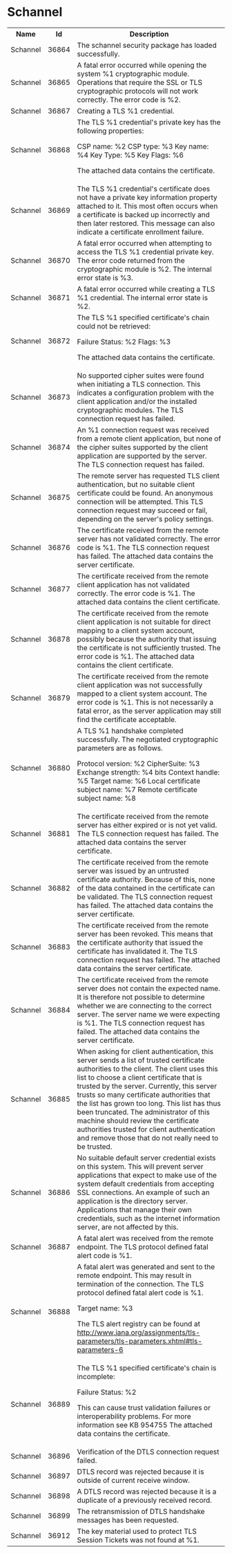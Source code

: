 # Schannel

<table>
<colgroup><col/><col/><col/></colgroup>
<tr><th>Name</th><th>Id</th><th>Description</th></tr>
<tr><td>Schannel</td><td>36864</td><td>The schannel security package has loaded successfully.</td></tr>
<tr><td>Schannel</td><td>36865</td><td>A fatal error occurred while opening the system %1 cryptographic module. Operations that require the SSL or TLS cryptographic protocols will not work correctly. The error code is %2.</td></tr>
<tr><td>Schannel</td><td>36867</td><td>Creating a TLS %1 credential.</td></tr>
<tr><td>Schannel</td><td>36868</td><td>The TLS %1 credential&#39;s private key has the following properties:

   CSP name: %2
   CSP type: %3
   Key name: %4
   Key Type: %5
   Key Flags: %6

 The attached data contains the certificate.</td></tr>
<tr><td>Schannel</td><td>36869</td><td>The TLS %1 credential&#39;s certificate does not have a private key information property attached to it. This most often occurs when a certificate is backed up incorrectly and then later restored. This message can also indicate a certificate enrollment failure.</td></tr>
<tr><td>Schannel</td><td>36870</td><td>A fatal error occurred when attempting to access the TLS %1 credential private key. The error code returned from the cryptographic module is %2. The internal error state is %3.</td></tr>
<tr><td>Schannel</td><td>36871</td><td>A fatal error occurred while creating a TLS %1 credential. The internal error state is %2.</td></tr>
<tr><td>Schannel</td><td>36872</td><td>The TLS %1 specified certificate&#39;s chain could not be retrieved:

   Failure Status: %2
   Flags: %3

 The attached data contains the certificate.</td></tr>
<tr><td>Schannel</td><td>36873</td><td>No supported cipher suites were found when initiating a TLS connection. This indicates a configuration problem with the client application and/or the installed cryptographic modules. The TLS connection request has failed.</td></tr>
<tr><td>Schannel</td><td>36874</td><td>An %1 connection request was received from a remote client application, but none of the cipher suites supported by the client application are supported by the server. The TLS connection request has failed.</td></tr>
<tr><td>Schannel</td><td>36875</td><td>The remote server has requested TLS client authentication, but no suitable client certificate could be found. An anonymous connection will be attempted. This TLS connection request may succeed or fail, depending on the server&#39;s policy settings.</td></tr>
<tr><td>Schannel</td><td>36876</td><td>The certificate received from the remote server has not validated correctly. The error code is %1. The TLS connection request has failed. The attached data contains the server certificate.</td></tr>
<tr><td>Schannel</td><td>36877</td><td>The certificate received from the remote client application has not validated correctly. The error code is %1. The attached data contains the client certificate.</td></tr>
<tr><td>Schannel</td><td>36878</td><td>The certificate received from the remote client application is not suitable for direct mapping to a client system account, possibly because the authority that issuing the certificate is not sufficiently trusted. The error code is %1. The attached data contains the client certificate.</td></tr>
<tr><td>Schannel</td><td>36879</td><td>The certificate received from the remote client application was not successfully mapped to a client system account. The error code is %1. This is not necessarily a fatal error, as the server application may still find the certificate acceptable.</td></tr>
<tr><td>Schannel</td><td>36880</td><td>A TLS %1 handshake completed successfully. The negotiated cryptographic parameters are as follows.

   Protocol version: %2
   CipherSuite: %3
   Exchange strength: %4 bits
   Context handle: %5
   Target name: %6
   Local certificate subject name: %7
   Remote certificate subject name: %8</td></tr>
<tr><td>Schannel</td><td>36881</td><td>The certificate received from the remote server has either expired or is not yet valid. The TLS connection request has failed. The attached data contains the server certificate.</td></tr>
<tr><td>Schannel</td><td>36882</td><td>The certificate received from the remote server was issued by an untrusted certificate authority. Because of this, none of the data contained in the certificate can be validated. The TLS connection request has failed. The attached data contains the server certificate.</td></tr>
<tr><td>Schannel</td><td>36883</td><td>The certificate received from the remote server has been revoked. This means that the certificate authority that issued the certificate has invalidated it. The TLS connection request has failed. The attached data contains the server certificate.</td></tr>
<tr><td>Schannel</td><td>36884</td><td>The certificate received from the remote server does not contain the expected name. It is therefore not possible to determine whether we are connecting to the correct server. The server name we were expecting is %1. The TLS connection request has failed. The attached data contains the server certificate.</td></tr>
<tr><td>Schannel</td><td>36885</td><td>When asking for client authentication, this server sends a list of trusted certificate authorities to the client. The client uses this list to choose a client certificate that is trusted by the server. Currently, this server trusts so many certificate authorities that the list has grown too long. This list has thus been truncated. The administrator of this machine should review the certificate authorities trusted for client authentication and remove those that do not really need to be trusted.</td></tr>
<tr><td>Schannel</td><td>36886</td><td>No suitable default server credential exists on this system. This will prevent server applications that expect to make use of the system default credentials from accepting SSL connections. An example of such an application is the directory server. Applications that manage their own credentials, such as the internet information server, are not affected by this.</td></tr>
<tr><td>Schannel</td><td>36887</td><td>A fatal alert was received from the remote endpoint. The TLS protocol defined fatal alert code is %1.</td></tr>
<tr><td>Schannel</td><td>36888</td><td>A fatal alert was generated and sent to the remote endpoint. This may result in termination of the connection. The TLS protocol defined fatal alert code is %1.

   Target name: %3

The TLS alert registry can be found at http://www.iana.org/assignments/tls-parameters/tls-parameters.xhtml#tls-parameters-6</td></tr>
<tr><td>Schannel</td><td>36889</td><td>The TLS %1 specified certificate&#39;s chain is incomplete:

   Failure Status: %2

 This can cause trust validation failures or interoperability problems. For more information see KB 954755
 The attached data contains the certificate.</td></tr>
<tr><td>Schannel</td><td>36896</td><td>Verification of the DTLS connection request failed.</td></tr>
<tr><td>Schannel</td><td>36897</td><td>DTLS record was rejected because it is outside of current receive window.</td></tr>
<tr><td>Schannel</td><td>36898</td><td>A DTLS record was rejected because it is a duplicate of a previously received record.</td></tr>
<tr><td>Schannel</td><td>36899</td><td>The retransmission of DTLS handshake messages has been requested.</td></tr>
<tr><td>Schannel</td><td>36912</td><td>The key material used to protect TLS Session Tickets was not found at %1.</td></tr>
</table>
